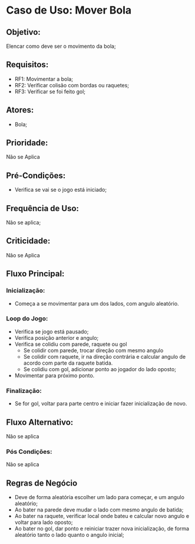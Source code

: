 # Caso de Uso: Mover Bola

## Objetivo:
Elencar como deve ser o movimento da bola;

## Requisitos:
- RF1: Movimentar a bola;
- RF2: Verificar colisão com bordas ou raquetes;
- RF3: Verificar se foi feito gol;

## Atores:
- Bola;

## Prioridade:
Não se Aplica

## Pré-Condições:
- Verifica se vai se o jogo está iniciado;

## Frequência de Uso:
Não se aplica;

## Criticidade:
Não se Aplica

## Fluxo Principal:

### Inicialização:
- Começa a se movimentar para um dos lados, com angulo aleatório.

### Loop do Jogo:
- Verifica se jogo está pausado;
- Verifica posição anterior e angulo;
- Verifica se colidiu com parede, raquete ou gol
    - Se colidir com parede, trocar direção com mesmo angulo
    - Se colidir com raquete, ir na direção contrária e calcular angulo de acordo com parte da raquete batida.
    - Se colidiu com gol, adicionar ponto ao jogador do lado oposto;
- Movimentar para próximo ponto.

### Finalização:
- Se for gol, voltar para parte centro e iniciar fazer inicialização de novo.

## Fluxo Alternativo:
Não se aplica

### Pós Condições:
Não se aplica

## Regras de Negócio
- Deve de forma aleatória escolher um lado para começar, e um angulo aleatório;
- Ao bater na parede deve mudar o lado com mesmo angulo de batida;
- Ao bater na raquete, verificar local onde bateu e calcular novo angulo e voltar para lado oposto;
- Ao bater no gol, dar ponto e reiniciar trazer nova inicialização, de forma aleatório tanto o lado quanto o angulo inicial;